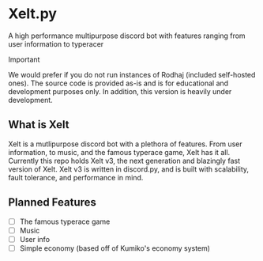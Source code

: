 # Xelt.py

A high performance multipurpose discord bot with features ranging from user information to typeracer

> [!IMPORTANT]
> We would prefer if you do not run instances of Rodhaj (included self-hosted ones). The source code is provided as-is and is for educational and development purposes only.
> In addition, this version is heavily under development.

## What is Xelt

Xelt is a mutlipurpose discord bot with a plethora of features. From user information, to music, and the famous typerace game, 
Xelt has it all. Currently this repo holds Xelt v3, the next generation and blazingly fast version of Xelt. 
Xelt v3 is written in discord.py, and is built with scalability, fault tolerance, and performance in mind.

## Planned Features

- [ ] The famous typerace game
- [ ] Music
- [ ] User info
- [ ] Simple economy (based off of Kumiko's economy system)
